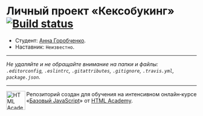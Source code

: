 # Личный проект «Кексобукинг» [![Build status][travis-image]][travis-url]

* Студент: [Анна Горобченко](https://up.htmlacademy.ru/javascript/11/user/55563).
* Наставник: `Неизвестно`.

---

_Не удаляйте и не обращайте внимание на папки и файлы:_<br>
_`.editorconfig`, `.eslintrc`, `.gitattributes`, `.gitignore`, `.travis.yml`, `package.json`._

---

<a href="https://htmlacademy.ru/intensive/javascript"><img align="left" width="50" height="50" title="HTML Academy" src="https://up.htmlacademy.ru/static/img/intensive/javascript/logo-for-github.svg"></a>

Репозиторий создан для обучения на интенсивном онлайн‑курсе «[Базовый JavaScript](https://htmlacademy.ru/intensive/javascript)» от [HTML Academy](https://htmlacademy.ru).

[travis-image]: https://travis-ci.org/htmlacademy-javascript/55563-keksobooking.svg?branch=master
[travis-url]: https://travis-ci.org/htmlacademy-javascript/55563-keksobooking
